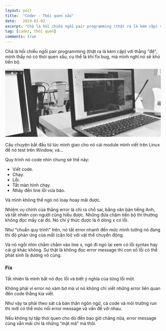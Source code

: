 ```yaml
---
layout: post
title:  "Coder - Thói quen xấu"
date:   2019-02-02
excerpt: "Chả là hồi chiều ngồi pair programming (thật ra là kèm cặp) với thằng "đệ", mình thấy nó có thói quen xấu, cụ thể là khi fix bug"
tag: [coder, thói quen]
comments: true
---
```


Chả là hồi chiều ngồi pair programming (thật ra là kèm cặp) với thằng "đệ", mình thấy nó có thói quen xấu, cụ thể là khi fix bug, mà mình nghĩ nó sẽ khó tiến bộ.

![asasasa](/img/fix-bug.jpg)

Câu chuyện bắt đầu từ lúc mình giao cho nó cái module mình viết trên Linux để nó test trên Window, và...

Quy trình nó code nhìn chung sẽ thế này:
- Viết code.
- Chạy.
- Lỗi.
- Tắt màn hình chạy.
- Nhảy đến line lỗi vừa báo.

Và mình không thể ngó nó loay hoay mãi được.

Nhiệm vụ chính của thằng error là chỉ ra chỗ sai, bằng văn bản tiếng Anh, và tất nhiên con người cũng hiểu được. Những đứa chậm tiến bộ thì thường không đọc mấy cái đó. Nó chỉ ý thức được là ở dòng x có lỗi.

Như "chuẩn quy trình" trên, nó tắt error nhanh đến mức mình tưởng nó đang thi độ phản ứng của mắt (cận lòi) với vật thể chuyển động.

Và nó ngồi nhìn chằm chằm vào line x, ngó đi ngó lại xem có lỗi syntax hay cái gì khác không. Sự thật là không đọc error message thì con số lỗi có thể phát sinh là dương vô cùng.

### Fix

Tất nhiên là mình bắt nó đọc lỗi và biết ý nghĩa của từng lỗi một.

Không phải vì error nó xàm bơ mà vì nó không chỉ viết những error liên quan đến code thằng kia viết.

Như vậy ta phải theo sát cả bản thân ngôn ngữ, cả code và môi trường run thì mới có thể móc nối error message và vấn đề với nhau.

Nếu không tự tập thói quen cho dù đến bao giờ chăng nữa, error message cũng vẫn mãi chỉ là những “mật mã” mà thôi.

